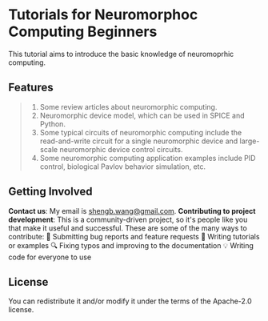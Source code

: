 # Tutorials for Neuromorphoc Computing Beginners
This tutorial aims to introduce the basic knowledge of neuromoprhic computing.
## Features
> 1. Some review articles about neuromorphic computing.
> 2. Neuromorphic device model, which can be used in SPICE and Python.
> 3. Some typical circuits of neuromorphic computing include the read-and-write circuit for a single neuromorphic device and large-scale neuromorphic device control circuits.
> 4. Some neuromorphic computing application examples include PID control, biological Pavlov behavior simulation, etc.
## Getting Involved
**Contact us**: My email is shengb.wang@gmail.com.
**Contributing to project development**:
This is a community-driven project, so it's people like you that make it useful and successful. These are some of the many ways to contribute:
🐛 Submitting bug reports and feature requests
📝 Writing tutorials or examples
🔍 Fixing typos and improving to the documentation
💡 Writing code for everyone to use
## License
You can redistribute it and/or modify it under the terms of the Apache-2.0 license.